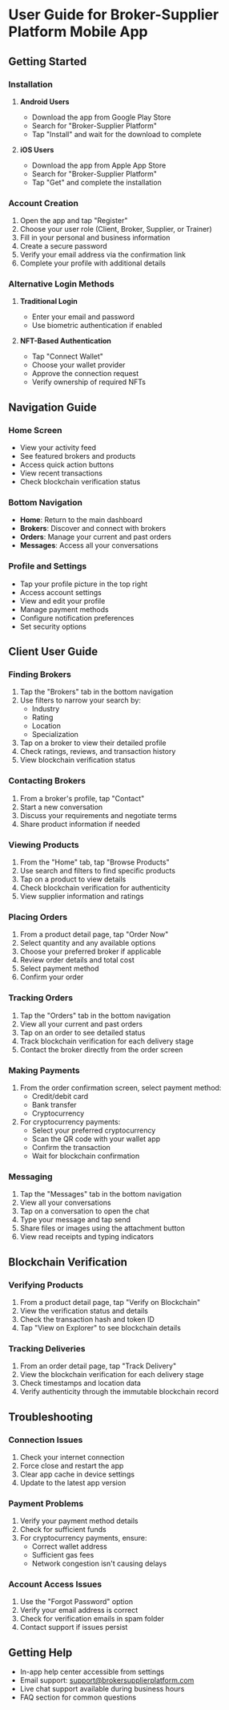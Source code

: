 # User Guide for Broker-Supplier Platform Mobile App

## Getting Started

### Installation
1. **Android Users**
   - Download the app from Google Play Store
   - Search for "Broker-Supplier Platform"
   - Tap "Install" and wait for the download to complete

2. **iOS Users**
   - Download the app from Apple App Store
   - Search for "Broker-Supplier Platform"
   - Tap "Get" and complete the installation

### Account Creation
1. Open the app and tap "Register"
2. Choose your user role (Client, Broker, Supplier, or Trainer)
3. Fill in your personal and business information
4. Create a secure password
5. Verify your email address via the confirmation link
6. Complete your profile with additional details

### Alternative Login Methods
1. **Traditional Login**
   - Enter your email and password
   - Use biometric authentication if enabled

2. **NFT-Based Authentication**
   - Tap "Connect Wallet"
   - Choose your wallet provider
   - Approve the connection request
   - Verify ownership of required NFTs

## Navigation Guide

### Home Screen
- View your activity feed
- See featured brokers and products
- Access quick action buttons
- View recent transactions
- Check blockchain verification status

### Bottom Navigation
- **Home**: Return to the main dashboard
- **Brokers**: Discover and connect with brokers
- **Orders**: Manage your current and past orders
- **Messages**: Access all your conversations

### Profile and Settings
- Tap your profile picture in the top right
- Access account settings
- View and edit your profile
- Manage payment methods
- Configure notification preferences
- Set security options

## Client User Guide

### Finding Brokers
1. Tap the "Brokers" tab in the bottom navigation
2. Use filters to narrow your search by:
   - Industry
   - Rating
   - Location
   - Specialization
3. Tap on a broker to view their detailed profile
4. Check ratings, reviews, and transaction history
5. View blockchain verification status

### Contacting Brokers
1. From a broker's profile, tap "Contact"
2. Start a new conversation
3. Discuss your requirements and negotiate terms
4. Share product information if needed

### Viewing Products
1. From the "Home" tab, tap "Browse Products"
2. Use search and filters to find specific products
3. Tap on a product to view details
4. Check blockchain verification for authenticity
5. View supplier information and ratings

### Placing Orders
1. From a product detail page, tap "Order Now"
2. Select quantity and any available options
3. Choose your preferred broker if applicable
4. Review order details and total cost
5. Select payment method
6. Confirm your order

### Tracking Orders
1. Tap the "Orders" tab in the bottom navigation
2. View all your current and past orders
3. Tap on an order to see detailed status
4. Track blockchain verification for each delivery stage
5. Contact the broker directly from the order screen

### Making Payments
1. From the order confirmation screen, select payment method:
   - Credit/debit card
   - Bank transfer
   - Cryptocurrency
2. For cryptocurrency payments:
   - Select your preferred cryptocurrency
   - Scan the QR code with your wallet app
   - Confirm the transaction
   - Wait for blockchain confirmation

### Messaging
1. Tap the "Messages" tab in the bottom navigation
2. View all your conversations
3. Tap on a conversation to open the chat
4. Type your message and tap send
5. Share files or images using the attachment button
6. View read receipts and typing indicators

## Blockchain Verification

### Verifying Products
1. From a product detail page, tap "Verify on Blockchain"
2. View the verification status and details
3. Check the transaction hash and token ID
4. Tap "View on Explorer" to see blockchain details

### Tracking Deliveries
1. From an order detail page, tap "Track Delivery"
2. View the blockchain verification for each delivery stage
3. Check timestamps and location data
4. Verify authenticity through the immutable blockchain record

## Troubleshooting

### Connection Issues
1. Check your internet connection
2. Force close and restart the app
3. Clear app cache in device settings
4. Update to the latest app version

### Payment Problems
1. Verify your payment method details
2. Check for sufficient funds
3. For cryptocurrency payments, ensure:
   - Correct wallet address
   - Sufficient gas fees
   - Network congestion isn't causing delays

### Account Access Issues
1. Use the "Forgot Password" option
2. Verify your email address is correct
3. Check for verification emails in spam folder
4. Contact support if issues persist

## Getting Help
- In-app help center accessible from settings
- Email support: support@brokersupplierplatform.com
- Live chat support available during business hours
- FAQ section for common questions
